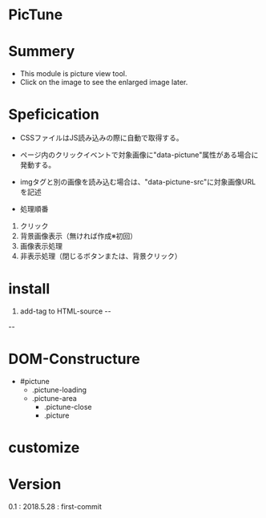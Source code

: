 PicTune
==

# Summery
- This module is picture view tool.
- Click on the image to see the enlarged image later.


# Speficication
- CSSファイルはJS読み込みの際に自動で取得する。

- ページ内のクリックイベントで対象画像に"data-pictune"属性がある場合に発動する。
- imgタグと別の画像を読み込む場合は、"data-pictune-src"に対象画像URLを記述

- 処理順番
1. クリック
2. 背景画像表示（無ければ作成※初回）
3. 画像表示処理
4. 非表示処理（閉じるボタンまたは、背景クリック）

# install
1. add-tag to HTML-source
--
<script src="pictune/pictune.js"></script>
--

# DOM-Constructure

  - #pictune
    - .pictune-loading
    - .pictune-area
      - .pictune-close
      - .picture


# customize


# Version
0.1 : 2018.5.28 : first-commit
